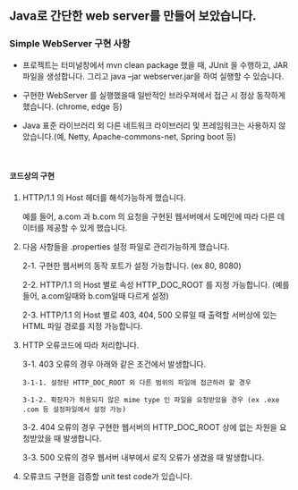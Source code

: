 ## Java로 간단한 web server를 만들어 보았습니다.

### Simple WebServer 구현 사항

* 프로젝트는 터미널창에서 mvn clean package 했을 때, JUnit 을 수행하고, JAR 파일을 생성합니다. 그리고 java –jar webserver.jar을 하여 실행할 수 있습니다.

* 구현한 WebServer 를 실행했을때 일반적인 브라우져에서 접근 시 정상 동작하게 했습니다. (chrome, edge 등)

* Java 표준 라이브러리 외 다른 네트워크 라이브러리 및 프레임워크는 사용하지 않았습니다.(예, Netty, Apache-commons-net, Spring boot 등)

<br>

#### 코드상의 구현

1. HTTP/1.1 의 Host 헤더를 해석가능하게 했습니다.

   예를 들어, a.com 과 b.com 의 요청을 구현된 웹서버에서 도메인에 따라 다른 데이터를 제공할 수 있게 했습니다.


2. 다음 사항들을 .properties 설정 파일로 관리가능하게 했습니다. 

    2-1. 구현한 웹서버의 동작 포트가 설정 가능합니다. (ex 80, 8080)

    2-2. HTTP/1.1 의 Host 별로 속성 HTTP_DOC_ROOT 를 지정 가능합니다. (예를 들어, a.com일때와 b.com일때 다르게 설정)

    2-3. HTTP/1.1 의 Host 별로 403, 404, 500 오류일 때 출력할 서버상에 있는 HTML 파일 경로를 지정 가능합니다.

 
3. HTTP 오류코드에 따라 처리합니다.

    3-1. 403 오류의 경우 아래와 같은 조건에서 발생합니다.

       3-1-1. 설정된 HTTP_DOC_ROOT 외 다른 범위의 파일에 접근하려 할 경우

       3-1-2. 확장자가 허용되지 않은 mime type 인 파일을 요청받았을 경우 (ex .exe .com 등 설정파일에서 설정 가능)

    3-2. 404 오류의 경우 구현한 웹서버의 HTTP_DOC_ROOT 상에 없는 자원을 요청받았을 때 발생합니다.

    3-3. 500 오류의 경우 웹서버 내부에서 로직 오류가 생겼을 때 발생합니다.


4. 오류코드 구현을 검증할 unit test code가 있습니다.
